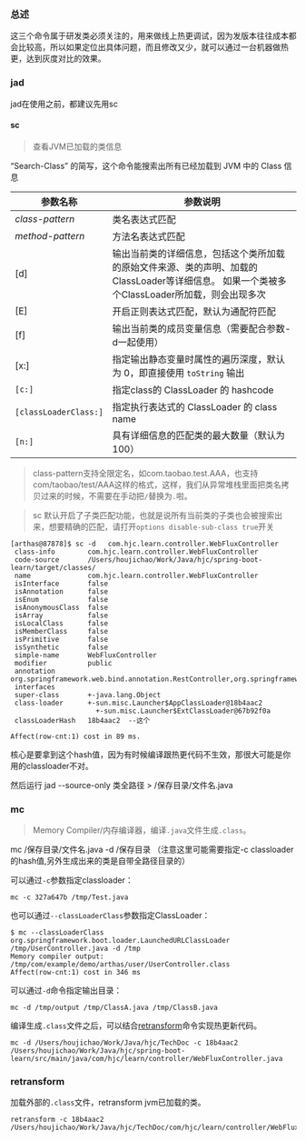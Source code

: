 ### 总述

这三个命令属于研发类必须关注的，用来做线上热更调试，因为发版本往往成本都会比较高，所以如果定位出具体问题，而且修改又少，就可以通过一台机器做热更，达到灰度对比的效果。

### jad

jad在使用之前，都建议先用sc

#### sc

> 查看JVM已加载的类信息

“Search-Class” 的简写，这个命令能搜索出所有已经加载到 JVM 中的 Class 信息

| 参数名称              | 参数说明                                                     |
| --------------------- | ------------------------------------------------------------ |
| *class-pattern*       | 类名表达式匹配                                               |
| *method-pattern*      | 方法名表达式匹配                                             |
| [d]                   | 输出当前类的详细信息，包括这个类所加载的原始文件来源、类的声明、加载的ClassLoader等详细信息。 如果一个类被多个ClassLoader所加载，则会出现多次 |
| [E]                   | 开启正则表达式匹配，默认为通配符匹配                         |
| [f]                   | 输出当前类的成员变量信息（需要配合参数-d一起使用）           |
| [x:]                  | 指定输出静态变量时属性的遍历深度，默认为 0，即直接使用 `toString` 输出 |
| `[c:]`                | 指定class的 ClassLoader 的 hashcode                          |
| `[classLoaderClass:]` | 指定执行表达式的 ClassLoader 的 class name                   |
| `[n:]`                | 具有详细信息的匹配类的最大数量（默认为100）                  |

> class-pattern支持全限定名，如com.taobao.test.AAA，也支持com/taobao/test/AAA这样的格式，这样，我们从异常堆栈里面把类名拷贝过来的时候，不需要在手动把`/`替换为`.`啦。

> sc 默认开启了子类匹配功能，也就是说所有当前类的子类也会被搜索出来，想要精确的匹配，请打开`options disable-sub-class true`开关

```
[arthas@87878]$ sc -d   com.hjc.learn.controller.WebFluxController
 class-info        com.hjc.learn.controller.WebFluxController
 code-source       /Users/houjichao/Work/Java/hjc/spring-boot-learn/target/classes/
 name              com.hjc.learn.controller.WebFluxController
 isInterface       false
 isAnnotation      false
 isEnum            false
 isAnonymousClass  false
 isArray           false
 isLocalClass      false
 isMemberClass     false
 isPrimitive       false
 isSynthetic       false
 simple-name       WebFluxController
 modifier          public
 annotation        org.springframework.web.bind.annotation.RestController,org.springframework.web.bind.annotation.RequestMapping,io.swagger.annotations.Api
 interfaces
 super-class       +-java.lang.Object
 class-loader      +-sun.misc.Launcher$AppClassLoader@18b4aac2
                     +-sun.misc.Launcher$ExtClassLoader@67b92f0a
 classLoaderHash   18b4aac2  --这个

Affect(row-cnt:1) cost in 89 ms.
```



核心是要拿到这个hash值，因为有时候编译跟热更代码不生效，那很大可能是你用的classloader不对。

然后运行 jad --source-only  类全路径 > /保存目录/文件名.java

### mc

> Memory Compiler/内存编译器，编译`.java`文件生成`.class`。

mc /保存目录/文件名.java -d /保存目录  （注意这里可能需要指定-c classloader的hash值,另外生成出来的类是自带全路径目录的）

可以通过`-c`参数指定classloader：

```
mc -c 327a647b /tmp/Test.java
```

也可以通过`--classLoaderClass`参数指定ClassLoader：

```
$ mc --classLoaderClass org.springframework.boot.loader.LaunchedURLClassLoader /tmp/UserController.java -d /tmp
Memory compiler output:
/tmp/com/example/demo/arthas/user/UserController.class
Affect(row-cnt:1) cost in 346 ms
```

可以通过`-d`命令指定输出目录：

```
mc -d /tmp/output /tmp/ClassA.java /tmp/ClassB.java
```

编译生成`.class`文件之后，可以结合[retransform](https://arthas.gitee.io/retransform.html)命令实现热更新代码。

```
mc -d /Users/houjichao/Work/Java/hjc/TechDoc -c 18b4aac2 /Users/houjichao/Work/Java/hjc/spring-boot-learn/src/main/java/com/hjc/learn/controller/WebFluxController.java
```

### retransform

加载外部的`.class`文件，retransform jvm已加载的类。

```
retransform -c 18b4aac2 /Users/houjichao/Work/Java/hjc/TechDoc/com/hjc/learn/controller/WebFluxController.class
```


